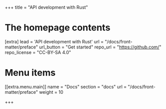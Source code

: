 +++
title = "API development with Rust"


# The homepage contents
[extra]
lead = 'API development with Rust'
url = "/docs/front-matter/preface"
url_button = "Get started"
repo_url = "https://github.com/"
repo_license = "CC-BY-SA 4.0"

# Menu items
[[extra.menu.main]]
name = "Docs"
section = "docs"
url = "/docs/front-matter/preface"
weight = 10

+++
